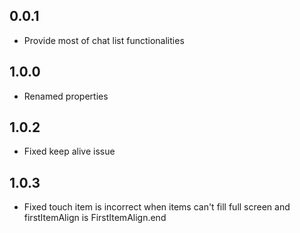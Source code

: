 ## 0.0.1
* Provide most of chat list functionalities
## 1.0.0
* Renamed properties

## 1.0.2
* Fixed keep alive issue

## 1.0.3
* Fixed touch item is incorrect when items can't fill full screen and firstItemAlign is FirstItemAlign.end
